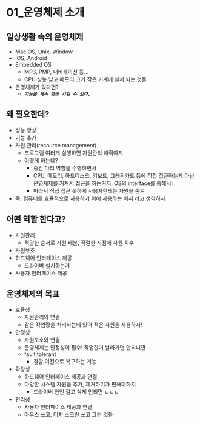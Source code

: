 # 01_운영체제 소개

## 일상생활 속의 운영체제

- Mac OS, Unix, Window
- IOS, Android
- Embedded OS
  - MP3, PMP, 내비게이션 등...
  - CPU 성능 낮고 메모리 크기 작은 기계에 설치 되는 것들
- 운영체제가 있다면?
  - **_`기능을 계속 향상 시킬 수 있다.`_**

## 왜 필요한데?

- 성능 향상
- 기능 추가
- 자원 관리(resource management)
  - 프로그램 여러개 실행하면 자원관리 해줘야지
  - 어떻게 하는데?
    - 중간 다리 역할을 수행하면서
    - CPU, 메모리, 하드디스크, 키보드, 그래픽카드 등에 직접 접근하는게 아닌 운영체제를 거쳐서 접근을 하는거지, OS의 interface를 통해서!
    - 따라서 직접 접근 못하게 사용자한테는 자원을 숨겨
- 즉, 컴퓨터를 효율적으로 사용하기 위해 사용하는 비서 라고 생각하자

## 어떤 역할 한다고?

- 자원관리
  - 적당한 순서로 자원 배분, 적절한 시점에 자원 회수
- 자원보호
- 하드웨어 인터페이스 제공
  - 드라이버 설치하는거
- 사용자 인터페이스 제공

## 운영체제의 목표

- 효율성
  - 자원관리와 연결
  - 같은 작업량을 처리하는데 있어 적은 자원을 사용하자!
- 안정성
  - 자원보호와 연결
  - 운영체제는 안정성이 필수! 작업한거 날라가면 안되니깐
  - fault tolerant
    - 결함 이전으로 복구하는 기능
- 확장성
  - 하드웨어 인터페이스 제공과 연결
  - 다양한 시스템 자원을 추가, 제거하기가 편해야하지
    - 드라이버 한번 깔고 삭제 안되면 ㄴㄴㄴ
- 편리성
  - 사용자 인터페이스 제공과 연결
  - 마우스 쓰고, 터치 스크린 쓰고 그런 것들
